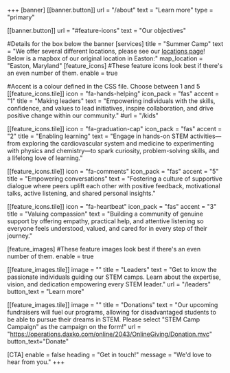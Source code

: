 +++
[banner]
  [[banner.button]]
      url = "/about"
      text = "Learn more"
      type = "primary"

  [[banner.button]]
      url = "#feature-icons"
      text = "Our objectives"

#Details for the box below the banner
[services]
  title = "Summer Camp"
  text = "We offer several different locations, please see our [locations page](https://midshorestem.org/locations/)! Below is a mapbox of our original location in Easton:"
  map_location = "Easton, Maryland"
[feature_icons]
  #These feature icons look best if there's an even number of them.
  enable = true

  #Accent is a colour defined in the CSS file. Choose between 1 and 5
  [[feature_icons.tile]]
    icon = "fa-hands-helping"
    icon_pack = "fas"
    accent = "1"
    title = "Making leaders"
    text = "Empowering individuals with the skills, confidence, and values to lead initiatives, inspire collaboration, and drive positive change within our community."
    #url = "/kids"

  [[feature_icons.tile]]
    icon = "fa-graduation-cap"
    icon_pack = "fas"
    accent = "2"
    title = "Enabling learning"
    text = "Engage in hands-on STEM activities—from exploring the cardiovascular system and medicine to experimenting with physics and chemistry—to spark curiosity, problem-solving skills, and a lifelong love of learning."

  [[feature_icons.tile]]
    icon = "fa-comments"
    icon_pack = "fas"
    accent = "5"
    title = "Empowering conversations"
    text = "Fostering a culture of supportive dialogue where peers uplift each other with positive feedback, motivational talks, active listening, and shared personal insights."

  [[feature_icons.tile]]
    icon = "fa-heartbeat"
    icon_pack = "fas"
    accent = "3"
    title = "Valuing compassion"
    text = "Building a community of genuine support by offering empathy, practical help, and attentive listening so everyone feels understood, valued, and cared for in every step of their journey."

[feature_images]
#These feature images look best if there's an even number of them.
  enable = true

  [[feature_images.tile]]
    image = ""
    title = "Leaders"
    text = "Get to know the passionate individuals guiding our STEM camps. Learn about the expertise, vision, and dedication empowering every STEM leader."
    url = "/leaders"
    button_text = "Learn more"

  [[feature_images.tile]]
    image = ""
    title = "Donations"
    text = "Our upcoming fundraisers will fuel our programs, allowing for disadvantaged students to be able to pursue their dreams in STEM. Please select "STEM Camp Campaign" as the campaign on the form!"
    url = "https://operations.daxko.com/online/2043/OnlineGiving/Donation.mvc"
    button_text="Donate"

[CTA]
  enable = false
  heading = "Get in touch!"
  message = "We'd love to hear from you."
+++
